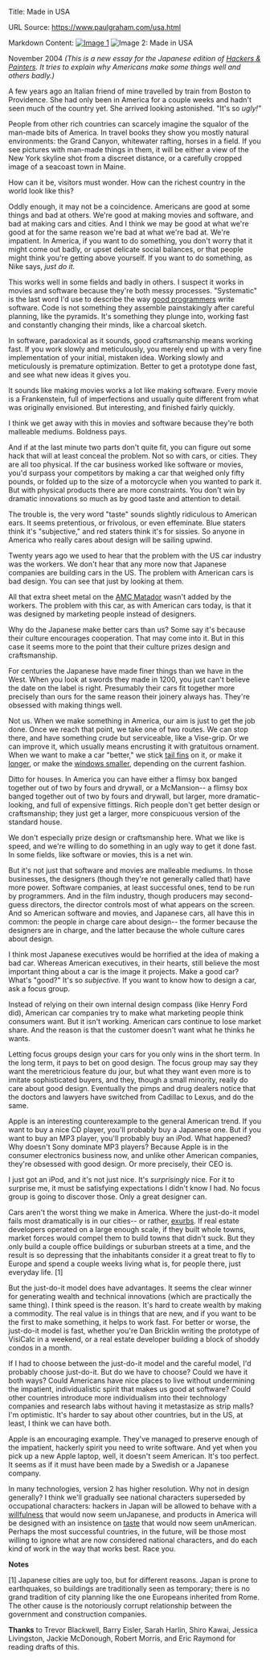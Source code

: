 Title: Made in USA

URL Source: https://www.paulgraham.com/usa.html

Markdown Content:
[![Image 1](https://s.turbifycdn.com/aah/paulgraham/made-in-usa-12.gif)](https://s.turbifycdn.com/aah/paulgraham/made-in-usa-11.gif)
![Image 2: Made in USA](https://s.turbifycdn.com/aah/paulgraham/made-in-usa-13.gif)

November 2004
_(This is a new essay for the Japanese edition of [Hackers & Painters](http://www.amazon.com/exec/obidos/tg/detail/-/0596006624). It tries to explain why Americans make some things well and others badly.)_

A few years ago an Italian friend of mine travelled by train from Boston to Providence. She had only been in America for a couple weeks and hadn't seen much of the country yet. She arrived looking astonished. "It's so _ugly!"_

People from other rich countries can scarcely imagine the squalor of the man-made bits of America. In travel books they show you mostly natural environments: the Grand Canyon, whitewater rafting, horses in a field. If you see pictures with man-made things in them, it will be either a view of the New York skyline shot from a discreet distance, or a carefully cropped image of a seacoast town in Maine.

How can it be, visitors must wonder. How can the richest country in the world look like this?

Oddly enough, it may not be a coincidence. Americans are good at some things and bad at others. We're good at making movies and software, and bad at making cars and cities. And I think we may be good at what we're good at for the same reason we're bad at what we're bad at. We're impatient. In America, if you want to do something, you don't worry that it might come out badly, or upset delicate social balances, or that people might think you're getting above yourself. If you want to do something, as Nike says, _just do it._

This works well in some fields and badly in others. I suspect it works in movies and software because they're both messy processes. "Systematic" is the last word I'd use to describe the way [good programmers](https://www.paulgraham.com/gh.html) write software. Code is not something they assemble painstakingly after careful planning, like the pyramids. It's something they plunge into, working fast and constantly changing their minds, like a charcoal sketch.

In software, paradoxical as it sounds, good craftsmanship means working fast. If you work slowly and meticulously, you merely end up with a very fine implementation of your initial, mistaken idea. Working slowly and meticulously is premature optimization. Better to get a prototype done fast, and see what new ideas it gives you.

It sounds like making movies works a lot like making software. Every movie is a Frankenstein, full of imperfections and usually quite different from what was originally envisioned. But interesting, and finished fairly quickly.

I think we get away with this in movies and software because they're both malleable mediums. Boldness pays.

 And if at the last minute two parts don't quite fit, you can figure out some hack that will at least conceal the problem.
Not so with cars, or cities. They are all too physical. If the car business worked like software or movies, you'd surpass your competitors by making a car that weighed only fifty pounds, or folded up to the size of a motorcycle when you wanted to park it. But with physical products there are more constraints. You don't win by dramatic innovations so much as by good taste and attention to detail.

The trouble is, the very word "taste" sounds slightly ridiculous to American ears. It seems pretentious, or frivolous, or even effeminate. Blue staters think it's "subjective," and red staters think it's for sissies. So anyone in America who really cares about design will be sailing upwind.

Twenty years ago we used to hear that the problem with the US car industry was the workers. We don't hear that any more now that Japanese companies are building cars in the US. The problem with American cars is bad design. You can see that just by looking at them.

All that extra sheet metal on the [AMC Matador](https://www.paulgraham.com/matador.html) wasn't added by the workers. The problem with this car, as with American cars today, is that it was designed by marketing people instead of designers.

Why do the Japanese make better cars than us? Some say it's because their culture encourages cooperation. That may come into it. But in this case it seems more to the point that their culture prizes design and craftsmanship.

For centuries the Japanese have made finer things than we have in the West. When you look at swords they made in 1200, you just can't believe the date on the label is right. Presumably their cars fit together more precisely than ours for the same reason their joinery always has. They're obsessed with making things well.

Not us. When we make something in America, our aim is just to get the job done. Once we reach that point, we take one of two routes. We can stop there, and have something crude but serviceable, like a Vise-grip. Or we can improve it, which usually means encrusting it with gratuitous ornament. When we want to make a car "better," we stick [tail fins](https://www.paulgraham.com/59eldorado.html) on it, or make it [longer](https://www.paulgraham.com/75eldorado.html), or make the [windows smaller](https://www.paulgraham.com/04magnum.html), depending on the current fashion.

Ditto for houses. In America you can have either a flimsy box banged together out of two by fours and drywall, or a McMansion-- a flimsy box banged together out of two by fours and drywall, but larger, more dramatic-looking, and full of expensive fittings. Rich people don't get better design or craftsmanship; they just get a larger, more conspicuous version of the standard house.

We don't especially prize design or craftsmanship here. What we like is speed, and we're willing to do something in an ugly way to get it done fast. In some fields, like software or movies, this is a net win.

But it's not just that software and movies are malleable mediums. In those businesses, the designers (though they're not generally called that) have more power. Software companies, at least successful ones, tend to be run by programmers. And in the film industry, though producers may second-guess directors, the director controls most of what appears on the screen. And so American software and movies, and Japanese cars, all have this in common: the people in charge care about design-- the former because the designers are in charge, and the latter because the whole culture cares about design.

I think most Japanese executives would be horrified at the idea of making a bad car. Whereas American executives, in their hearts, still believe the most important thing about a car is the image it projects. Make a good car? What's "good?" It's so _subjective._ If you want to know how to design a car, ask a focus group.

Instead of relying on their own internal design compass (like Henry Ford did), American car companies try to make what marketing people think consumers want. But it isn't working. American cars continue to lose market share. And the reason is that the customer doesn't want what he thinks he wants.

Letting focus groups design your cars for you only wins in the short term. In the long term, it pays to bet on good design. The focus group may say they want the meretricious feature du jour, but what they want even more is to imitate sophisticated buyers, and they, though a small minority, really do care about good design. Eventually the pimps and drug dealers notice that the doctors and lawyers have switched from Cadillac to Lexus, and do the same.

Apple is an interesting counterexample to the general American trend. If you want to buy a nice CD player, you'll probably buy a Japanese one. But if you want to buy an MP3 player, you'll probably buy an iPod. What happened? Why doesn't Sony dominate MP3 players? Because Apple is in the consumer electronics business now, and unlike other American companies, they're obsessed with good design. Or more precisely, their CEO is.

I just got an iPod, and it's not just nice. It's _surprisingly_ nice. For it to surprise me, it must be satisfying expectations I didn't know I had. No focus group is going to discover those. Only a great designer can.

Cars aren't the worst thing we make in America. Where the just-do-it model fails most dramatically is in our cities-- or rather, [exurbs](https://www.paulgraham.com/denver.html). If real estate developers operated on a large enough scale, if they built whole towns, market forces would compel them to build towns that didn't suck. But they only build a couple office buildings or suburban streets at a time, and the result is so depressing that the inhabitants consider it a great treat to fly to Europe and spend a couple weeks living what is, for people there, just everyday life. [1]

But the just-do-it model does have advantages. It seems the clear winner for generating wealth and technical innovations (which are practically the same thing). I think speed is the reason. It's hard to create wealth by making a commodity. The real value is in things that are new, and if you want to be the first to make something, it helps to work fast. For better or worse, the just-do-it model is fast, whether you're Dan Bricklin writing the prototype of VisiCalc in a weekend, or a real estate developer building a block of shoddy condos in a month.

If I had to choose between the just-do-it model and the careful model, I'd probably choose just-do-it. But do we have to choose? Could we have it both ways? Could Americans have nice places to live without undermining the impatient, individualistic spirit that makes us good at software? Could other countries introduce more individualism into their technology companies and research labs without having it metastasize as strip malls? I'm optimistic. It's harder to say about other countries, but in the US, at least, I think we can have both.

Apple is an encouraging example. They've managed to preserve enough of the impatient, hackerly spirit you need to write software. And yet when you pick up a new Apple laptop, well, it doesn't seem American. It's too perfect. It seems as if it must have been made by a Swedish or a Japanese company.

In many technologies, version 2 has higher resolution. Why not in design generally? I think we'll gradually see national characters superseded by occupational characters: hackers in Japan will be allowed to behave with a [willfulness](https://www.paulgraham.com/gba.html) that would now seem unJapanese, and products in America will be designed with an insistence on [taste](https://www.paulgraham.com/taste.html) that would now seem unAmerican. Perhaps the most successful countries, in the future, will be those most willing to ignore what are now considered national characters, and do each kind of work in the way that works best. Race you.

**Notes**

[1] Japanese cities are ugly too, but for different reasons. Japan is prone to earthquakes, so buildings are traditionally seen as temporary; there is no grand tradition of city planning like the one Europeans inherited from Rome. The other cause is the notoriously corrupt relationship between the government and construction companies.

**Thanks** to Trevor Blackwell, Barry Eisler, Sarah Harlin, Shiro Kawai, Jessica Livingston, Jackie McDonough, Robert Morris, and Eric Raymond for reading drafts of this.

